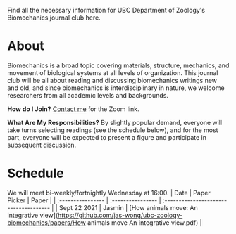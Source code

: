 Find all the necessary information for UBC Department of Zoology's Biomechanics journal club here. 

# About
Biomechanics is a broad topic covering materials, structure, mechanics, and movement of biological systems at all levels of organization. This journal club will be all about reading and discussing biomechanics writings new and old, and since biomechanics is interdisciplinary in nature, we welcome researchers from all academic levels and backgrounds.  

__How do I Join?__ [Contact me](jas.wong.is@gmail.com) for the Zoom link.

__What Are My Responsibilities?__ By slightly popular demand, everyone will take turns selecting readings (see the schedule below), and for the most part, everyone will be expected to present a figure and participate in subsequent discussion. 

# Schedule
We will meet bi-weekly/fortnightly Wednesday at 16:00. 
| Date | Paper Picker | Paper |
| :---------------- | :---------------- | :------------------------------------- |
| Sept 22 2021 | Jasmin | [How animals move: An integrative view](https://github.com/jas-wong/ubc-zoology-biomechanics/papers/How animals move An integrative view.pdf) |
